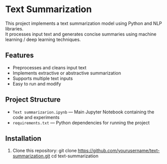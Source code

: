 # Text Summarization

This project implements a text summarization model using Python and NLP libraries.  
It processes input text and generates concise summaries using machine learning / deep learning techniques.

## Features
- Preprocesses and cleans input text
- Implements extractive or abstractive summarization
- Supports multiple text inputs
- Easy to run and modify

## Project Structure
- `Text summarizarion.ipynb` — Main Jupyter Notebook containing the code and experiments
- `requirements.txt` — Python dependencies for running the project

## Installation
1. Clone this repository:
   git clone https://github.com/yourusername/text-summarization.git
   cd text-summarization

